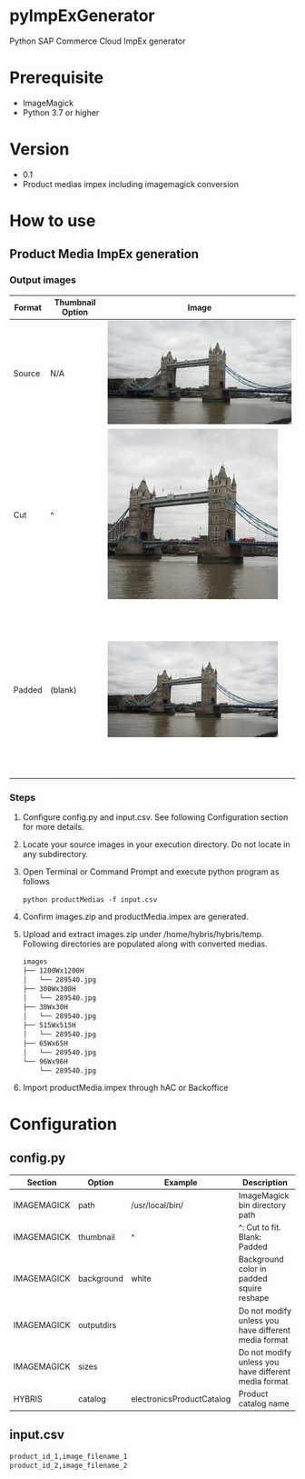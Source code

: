 # pyImpExGenerator
Python SAP Commerce Cloud ImpEx generator

# Prerequisite
* ImageMagick
* Python 3.7 or higher

# Version
* 0.1
 * Product medias impex including imagemagick conversion

# How to use
## Product Media ImpEx generation

### Output images

| Format | Thumbnail Option | Image |
|--|--|--|
| Source | N/A | ![Original Image](_assets/P8150790-original.jpg) |
| Cut | ^ | ![Cut to Fit](_assets/P8150790-cut.jpg) |
| Padded | (blank) |  ![Padded](_assets/P8150790-padded.jpg) |


### Steps

  1. Configure config.py and input.csv. See following Configuration section for more details.
  2. Locate your source images in your execution directory. Do not locate in any subdirectory.
  3. Open Terminal or Command Prompt and execute python program as follows

     `python productMedias -f input.csv`
  4. Confirm images.zip and productMedia.impex are generated.
  5. Upload and extract images.zip under /home/hybris/hybris/temp. Following directories are populated along with converted medias.

     ```
     images
     ├── 1200Wx1200H
     │   └── 289540.jpg
     ├── 300Wx300H
     │   └── 289540.jpg
     ├── 30Wx30H
     │   └── 289540.jpg
     ├── 515Wx515H
     │   └── 289540.jpg
     ├── 65Wx65H
     │   └── 289540.jpg
     └── 96Wx96H
         └── 289540.jpg
     ```  
  6. Import productMedia.impex through hAC or Backoffice

# Configuration
## config.py

| Section   | Option   | Example       | Description                              |
|-----------|----------|---------------|------------------------------------------|
|IMAGEMAGICK|path      |/usr/local/bin/|ImageMagick bin directory path            |
|IMAGEMAGICK|thumbnail |^              |^: Cut to fit. Blank: Padded              |
|IMAGEMAGICK|background|white|Background color in padded squire reshape           |
|IMAGEMAGICK|outputdirs|     |Do not modify unless you have different media format|
|IMAGEMAGICK|sizes     |     |Do not modify unless you have different media format|
|HYBRIS     |catalog   |electronicsProductCatalog|Product catalog name            |

## input.csv

```
product_id_1,image_filename_1
product_id_2,image_filename_2
```
